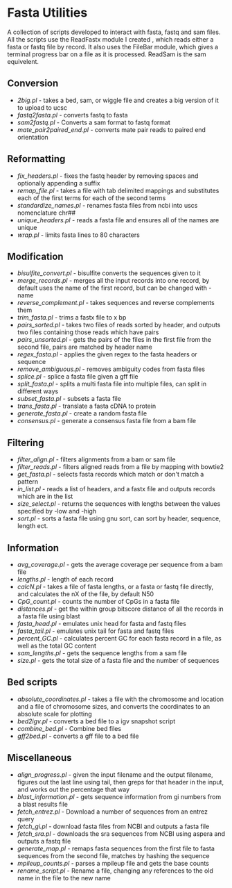 # Fasta Utilities #

A collection of scripts developed to interact with fasta, fastq and sam files.  
All the scripts use the ReadFastx module I created , which reads either a fasta 
or fastq file by record.  It also uses the FileBar module, which gives 
a terminal progress bar on a file as it is processed.  ReadSam is the sam 
equivelent.

## Conversion ##
- *2big.pl*                 -  takes a bed, sam, or wiggle file and creates a big 
  version of it to upload to ucsc
- *fastq2fasta.pl*          -  converts fastq to fasta
- *sam2fastq.pl*            -  Converts a sam format to fastq format
- *mate_pair2paired_end.pl* -  converts mate pair reads to paired end orientation

## Reformatting ##
- *fix_headers.pl*       -  fixes the fastq header by removing spaces and 
  optionally appending a suffix
- *remap_file.pl*        -  takes a file with tab delimited mappings and 
  substitutes each of the first terms for each of the second terms
- *standardize_names.pl* -  renames fasta files from ncbi into uscs nomenclature 
  chr##
- *unique_headers.pl*    -  reads a fasta file and ensures all of the names are 
  unique
- *wrap.pl*              -  limits fasta lines to 80 characters

## Modification ##
- *bisulfite_convert.pl*  -  bisulfite converts the sequences given to it
- *merge_records.pl*      -  merges all the input records into one record, by 
  default uses the name of the first record, but can be changed with -name
- *reverse_complement.pl* -  takes sequences and reverse complements them
- *trim_fasta.pl*         -  trims a fastx file to x bp
- *pairs_sorted.pl*       -  takes two files of reads sorted by header, and 
  outputs two files containing those reads which have pairs
- *pairs_unsorted.pl*     -  gets the pairs of the files in the first file from 
  the second file, pairs are matched by header name
- *regex_fasta.pl*        -  applies the given regex to the fasta headers or 
  sequence
- *remove_ambiguous.pl*   -  removes ambiguity codes from fasta files
- *splice.pl*             -  splice a fasta file given a gff file
- *split_fasta.pl*        -  splits a multi fasta file into multiple files, can 
  split in different ways
- *subset_fasta.pl*       -  subsets a fasta file
- *trans_fasta.pl*        -  translate a fasta cDNA to protein
- *generate_fasta.pl*     -  create a random fasta file
- *consensus.pl*          -  generate a consensus fasta file from a bam file

## Filtering ##
- *filter_align.pl* -  filters alignments from a bam or sam file
- *filter_reads.pl* -  filters aligned reads from a file by mapping with bowtie2
- *get_fasta.pl*    -  selects fasta records which match or don't match a pattern
- *in_list.pl*      -  reads a list of headers, and a fastx file and outputs 
  records which are in the list
- *size_select.pl*  -  returns the sequences with lengths between the values 
  specified by -low and -high
- *sort.pl*         -  sorts a fasta file using gnu sort, can sort by header, 
  sequence, length ect.

## Information ##
- *avg_coverage.pl* -  gets the average coverage per sequence from a bam file
- *lengths.pl*      -  length of each record
- *calcN.pl*        -  takes a file of fasta lengths, or a fasta or fastq file 
  directly, and calculates the nX of the file, by default N50
- *CpG_count.pl*    -  counts the number of CpGs in a fasta file
- *distances.pl*    -  get the within group bitscore distance of all the records 
  in a fasta file using blast
- *fasta_head.pl*   -  emulates unix head for fasta and fastq files
- *fasta_tail.pl*   -  emulates unix tail for fasta and fastq files
- *percent_GC.pl*   -  calculates percent GC for each fasta record in a file, as 
  well as the total GC content
- *sam_lengths.pl*  -  gets the sequence lengths from a sam file
- *size.pl*         -  gets the total size of a fasta file and the number of 
  sequences

## Bed scripts ##
- *absolute_coordinates.pl* -  takes a file with the chromosome and location and 
  a file of chromosome sizes, and converts the coordinates to an absolute scale 
  for plotting
- *bed2igv.pl*              -  converts a bed file to a igv snapshot script
- *combine_bed.pl*          -  Combine bed files
- *gff2bed.pl*              -  converts a gff file to a bed file

## Miscellaneous ##
- *align_progress.pl*    -  given the input filename and the output filename, 
  figures out the last line using tail, then greps for that header in the 
  input, and works out the percentage that way
- *blast_information.pl* -  gets sequence information from gi numbers from 
  a blast results file
- *fetch_entrez.pl*      -  Download a number of sequences from an entrez query
- *fetch_gi.pl*            -  download fasta files from NCBI and outputs a fasta file
- *fetch_sra.pl*           -  downloads the sra sequences from NCBI using aspera 
  and outputs a fastq file
- *generate_map.pl*      -  remaps fasta sequences from the first file to fasta 
  sequences from the second file, matches by hashing the sequence
- *mpileup_counts.pl*    -  parses a mpileup file and gets the base counts
- *rename_script.pl*     -  Rename a file, changing any references to the old 
  name in the file to the new name
